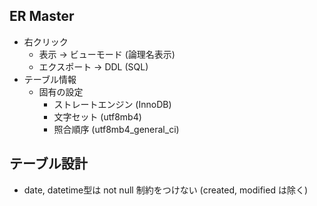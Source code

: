 ## ER Master
- 右クリック
  - 表示 -> ビューモード (論理名表示)
  - エクスポート -> DDL (SQL)
- テーブル情報
  - 固有の設定
    - ストレートエンジン (InnoDB)
    - 文字セット (utf8mb4)
    - 照合順序 (utf8mb4_general_ci)

## テーブル設計
- date, datetime型は not null 制約をつけない (created, modified は除く)
